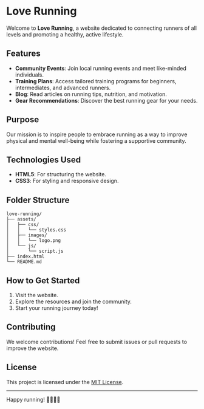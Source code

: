 # Love Running

Welcome to **Love Running**, a website dedicated to connecting runners of all levels and promoting a healthy, active lifestyle.

## Features

- **Community Events**: Join local running events and meet like-minded individuals.
- **Training Plans**: Access tailored training programs for beginners, intermediates, and advanced runners.
- **Blog**: Read articles on running tips, nutrition, and motivation.
- **Gear Recommendations**: Discover the best running gear for your needs.

## Purpose

Our mission is to inspire people to embrace running as a way to improve physical and mental well-being while fostering a supportive community.

## Technologies Used

- **HTML5**: For structuring the website.
- **CSS3**: For styling and responsive design.

## Folder Structure

```
love-running/
├── assets/
│   ├── css/
│   │   └── styles.css
│   ├── images/
│   │   └── logo.png
│   └── js/
│       └── script.js
├── index.html
└── README.md
```
## How to Get Started

1. Visit the website.
2. Explore the resources and join the community.
3. Start your running journey today!

## Contributing

We welcome contributions! Feel free to submit issues or pull requests to improve the website.

## License

This project is licensed under the [MIT License](LICENSE).

---
Happy running! 🏃‍♀️🏃‍♂️